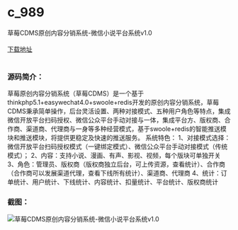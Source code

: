 # c_989
草莓CDMS原创内容分销系统-微信小说平台系统v1.0
<br/></br>
[下载地址](https://www.uuid2.com/989.html "下载地址")
<br/></br>
<h3>源码简介：</h3>
<p>草莓原创内容分销系统（草莓CDMS）是一个基于thinkphp5.1+easywechat4.0+swoole+redis开发的原创内容分销系统，草莓CDMS秉承简单操作，后台灵活设置、两种对接模式、五种用户角色等特点，集成微信开放平台扫码授权、微信公众平台手动对接与一体，集成平台方、版权商、合作商、渠道商、代理商与一身等多种经营模式，基于swoole+redis的智能推送模块和推送模块，将提供更稳定及快速的推送服务。
系统特色：
1、对接模式选择：微信开放平台扫码授权模式（一键绑定模式）、微信公众平台手动对接模式（传统模式）；
2、内容：支持小说、漫画、有声、影视、视频，每个版块可单独开关
3、角色：管理员、版权商（版权商独立后台，可上传资源，查看统计）、合作商（合作商可以发展渠道代理，查看下线所有统计）、渠道商、代理商
4、统计：订单统计、用户统计、下线统计、内容统计、扣量统计、平台统计、版权商统计<p>
<h3>截图：</h3>
<img src="https://www.uuid2.com/wp-content/uploads/img/uimage/9141637288889.gif" alt="草莓CDMS原创内容分销系统-微信小说平台系统v1.0">
